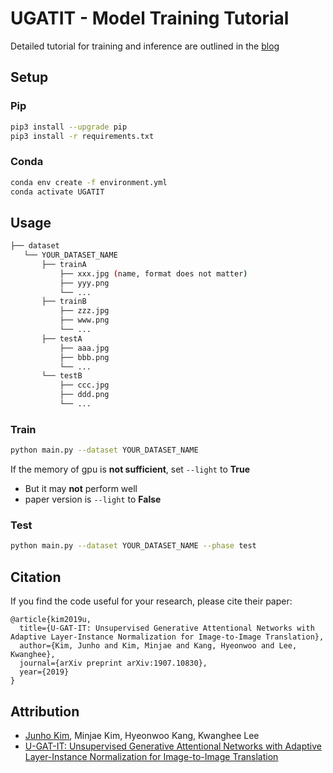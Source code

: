 # UGATIT - Model Training Tutorial

Detailed tutorial for training and inference are outlined in the [blog](.blog/README.md)

## Setup

### Pip

```bash
pip3 install --upgrade pip
pip3 install -r requirements.txt
```

### Conda

```bash
conda env create -f environment.yml
conda activate UGATIT
```

## Usage

```bash
├── dataset
   └── YOUR_DATASET_NAME
       ├── trainA
           ├── xxx.jpg (name, format does not matter)
           ├── yyy.png
           └── ...
       ├── trainB
           ├── zzz.jpg
           ├── www.png
           └── ...
       ├── testA
           ├── aaa.jpg
           ├── bbb.png
           └── ...
       └── testB
           ├── ccc.jpg
           ├── ddd.png
           └── ...
```

### Train

```bash
python main.py --dataset YOUR_DATASET_NAME
```

If the memory of gpu is **not sufficient**, set `--light` to **True**

* But it may **not** perform well
* paper version is `--light` to **False**

### Test

```bash
python main.py --dataset YOUR_DATASET_NAME --phase test
```

## Citation

If you find the code useful for your research, please cite their paper:

```
@article{kim2019u,
  title={U-GAT-IT: Unsupervised Generative Attentional Networks with Adaptive Layer-Instance Normalization for Image-to-Image Translation},
  author={Kim, Junho and Kim, Minjae and Kang, Hyeonwoo and Lee, Kwanghee},
  journal={arXiv preprint arXiv:1907.10830},
  year={2019}
}
```

## Attribution

* [Junho Kim](http://bit.ly/jhkim_ai), Minjae Kim, Hyeonwoo Kang, Kwanghee Lee
* [U-GAT-IT: Unsupervised Generative Attentional Networks with Adaptive Layer-Instance Normalization for Image-to-Image Translation](https://arxiv.org/abs/1907.10830)
